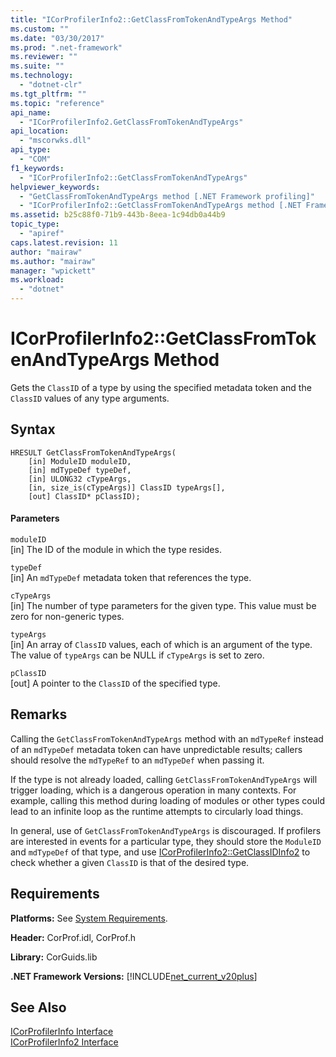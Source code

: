 ```yaml
---
title: "ICorProfilerInfo2::GetClassFromTokenAndTypeArgs Method"
ms.custom: ""
ms.date: "03/30/2017"
ms.prod: ".net-framework"
ms.reviewer: ""
ms.suite: ""
ms.technology: 
  - "dotnet-clr"
ms.tgt_pltfrm: ""
ms.topic: "reference"
api_name: 
  - "ICorProfilerInfo2.GetClassFromTokenAndTypeArgs"
api_location: 
  - "mscorwks.dll"
api_type: 
  - "COM"
f1_keywords: 
  - "ICorProfilerInfo2::GetClassFromTokenAndTypeArgs"
helpviewer_keywords: 
  - "GetClassFromTokenAndTypeArgs method [.NET Framework profiling]"
  - "ICorProfilerInfo2::GetClassFromTokenAndTypeArgs method [.NET Framework profiling]"
ms.assetid: b25c88f0-71b9-443b-8eea-1c94db0a44b9
topic_type: 
  - "apiref"
caps.latest.revision: 11
author: "mairaw"
ms.author: "mairaw"
manager: "wpickett"
ms.workload: 
  - "dotnet"
---
```

# ICorProfilerInfo2::GetClassFromTokenAndTypeArgs Method
Gets the `ClassID` of a type by using the specified metadata token and the `ClassID` values of any type arguments.  
  
## Syntax  
  
```  
HRESULT GetClassFromTokenAndTypeArgs(  
    [in] ModuleID moduleID,  
    [in] mdTypeDef typeDef,  
    [in] ULONG32 cTypeArgs,  
    [in, size_is(cTypeArgs)] ClassID typeArgs[],  
    [out] ClassID* pClassID);  
```  
  
#### Parameters  
 `moduleID`  
 [in] The ID of the module in which the type resides.  
  
 `typeDef`  
 [in] An `mdTypeDef` metadata token that references the type.  
  
 `cTypeArgs`  
 [in] The number of type parameters for the given type. This value must be zero for non-generic types.  
  
 `typeArgs`  
 [in] An array of `ClassID` values, each of which is an argument of the type. The value of `typeArgs` can be NULL if `cTypeArgs` is set to zero.  
  
 `pClassID`  
 [out] A pointer to the `ClassID` of the specified type.  
  
## Remarks  
 Calling the `GetClassFromTokenAndTypeArgs` method with an `mdTypeRef` instead of an `mdTypeDef` metadata token can have unpredictable results; callers should resolve the `mdTypeRef` to an `mdTypeDef` when passing it.  
  
 If the type is not already loaded, calling `GetClassFromTokenAndTypeArgs` will trigger loading, which is a dangerous operation in many contexts. For example, calling this method during loading of modules or other types could lead to an infinite loop as the runtime attempts to circularly load things.  
  
 In general, use of `GetClassFromTokenAndTypeArgs` is discouraged. If profilers are interested in events for a particular type, they should store the `ModuleID` and `mdTypeDef` of that type, and use [ICorProfilerInfo2::GetClassIDInfo2](../../../../docs/framework/unmanaged-api/profiling/icorprofilerinfo2-getclassidinfo2-method.md) to check whether a given `ClassID` is that of the desired type.  
  
## Requirements  
 **Platforms:** See [System Requirements](../../../../docs/framework/get-started/system-requirements.md).  
  
 **Header:** CorProf.idl, CorProf.h  
  
 **Library:** CorGuids.lib  
  
 **.NET Framework Versions:** [!INCLUDE[net_current_v20plus](../../../../includes/net-current-v20plus-md.md)]  
  
## See Also  
 [ICorProfilerInfo Interface](../../../../docs/framework/unmanaged-api/profiling/icorprofilerinfo-interface.md)  
 [ICorProfilerInfo2 Interface](../../../../docs/framework/unmanaged-api/profiling/icorprofilerinfo2-interface.md)
